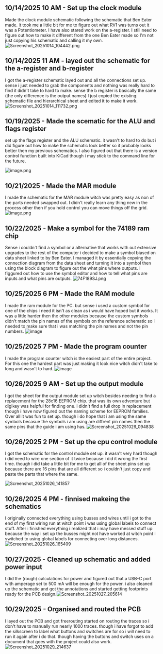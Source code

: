 <!--
  ===================    !!READ THIS NOTICE!!   ====================
  DO NOT edit this file manually. Your changes WILL BE OVERWRITTEN!
  This journal is auto generated and updated by Hack Club Blueprint.
  To edit this file, please edit your journal entries on Blueprint.
  ==================================================================
-->

## 10/14/2025 10 AM - Set up the clock module  

Made the clock module schematic following the schematic that Ben Eater made. It took me a little bit for me to figure out what RV1 was turns out it was a Potentiometer. I have also stared work on the a-register. I still need to figure out how to make it different from the one Ben Eater made so I'm not just copying his schematic and calling it my own. ![Screenshot_20251014_104442.png](https://blueprint.hackclub.com/user-attachments/blobs/proxy/eyJfcmFpbHMiOnsiZGF0YSI6MjIwMywicHVyIjoiYmxvYl9pZCJ9fQ==--0414950fb8ee1dacb4ae17ba9ccf1d42f8d0abc1/Screenshot_20251014_104442.png)  

## 10/14/2025 11 AM - layed out the schematic for the a-register and b-register  

I got the a-register schematic layed out and all the connections set up. sense i just needed to grab the components and nothing was really hard to find it didn't take to hard to make. sense the b register is basically the same (the only difference is the output names) I just copied the existing schematic file and hierarchical sheet and edited it to make it work.
![Screenshot_20251014_111732.png](https://blueprint.hackclub.com/user-attachments/blobs/proxy/eyJfcmFpbHMiOnsiZGF0YSI6MjIxMywicHVyIjoiYmxvYl9pZCJ9fQ==--503a58eb351ad3e66d941f6c948d3f7b6ec3daad/Screenshot_20251014_111732.png)  

## 10/19/2025 - Made the scematic for the ALU and flags register  

set up the flags register and the ALU schematic. it wasn't to hard to do but i did figure out how to make the schematic look better so it probably looks better then my previous schematics. I also figured out that there is a version control function built into KiCad though i may stick to the command line for the future.

![image.png](https://blueprint.hackclub.com/user-attachments/blobs/proxy/eyJfcmFpbHMiOnsiZGF0YSI6MzU0MCwicHVyIjoiYmxvYl9pZCJ9fQ==--edb4d5dab8a4c14b641bf7c07b2b16b2de5177f0/image.png)
  

## 10/21/2025 - Made the MAR module  

I made the schematic for the MAR module witch was pretty easy as non of the parts needed swapped out. I didn't really learn any thing new in the process other then if you hold control you can move things off the grid.
![image.png](https://blueprint.hackclub.com/user-attachments/blobs/proxy/eyJfcmFpbHMiOnsiZGF0YSI6NDI2MiwicHVyIjoiYmxvYl9pZCJ9fQ==--aeb01d592da6778ed581c8fa601a26a26e73ff8c/image.png)
  

## 10/22/2025 - Make a symbol for the 74189 ram chip  

Sense i couldn't find a symbol or a alternative that works with out extensive upgrades to the rest of the computer i decided to make a symbol biased on data sheet linked to by Ben Eater.
I managed it by essentially copying the connection diagram from the data sheet and turning it into a symbol then using the block diagram to figure out the what pins where outputs.
I figgured out how to use the symbol editor and how to tell what pins are inputs and what pins are outputs.
![74F189SJ.png](https://blueprint.hackclub.com/user-attachments/blobs/proxy/eyJfcmFpbHMiOnsiZGF0YSI6NDUwNCwicHVyIjoiYmxvYl9pZCJ9fQ==--89dc7ce9dd2e05fb48278ff53f9645d6629169de/74F189SJ.png)
  

## 10/25/2025 6 PM - Made the RAM module  

I made the ram module for the PC. but sense i used a custom symbol for one of the chips i need it isn't as clean as i would have hoped but it works.
It was a little harder then the other modules because the custom symbols didn't match the pin names of the symbols on the reference schematic so i needed to make sure that i was matching the pin names and not the pin numbers.
![image](https://blueprint.hackclub.com/user-attachments/blobs/proxy/eyJfcmFpbHMiOnsiZGF0YSI6NTU3OCwicHVyIjoiYmxvYl9pZCJ9fQ==--4c8a7bb9ea4240db2bd383e1365923daa1d4a5b4/image.png)
  

## 10/25/2025 7 PM - Made the program counter  

I made the program counter witch is the easiest part of the entire project.
For this one the hardest part was just making it look nice witch didn't take to long and wasn't to hard.
![image](https://blueprint.hackclub.com/user-attachments/blobs/proxy/eyJfcmFpbHMiOnsiZGF0YSI6NTU5MCwicHVyIjoiYmxvYl9pZCJ9fQ==--e1c7f8e157e568a6c55bc22d35b344b7e8bc2961/image.png)
  

## 10/26/2025 9 AM - Set up the output module  

I got the sheet for the output module set up witch besides needing to find a replacement for the 28c16 EEPROM chip. that was its own adventure but digikey was helpful for finding one. i didn't find a full drop in replacement though i have now figured out the naming scheme for EEPROM families.
Over all it was fun to set up. though i do hope that i am using the same symbols becasue the symbols i am using are diffrent pin names then the same pins that the guide i am using has.
![Screenshot_20251026_094838](https://blueprint.hackclub.com/user-attachments/blobs/proxy/eyJfcmFpbHMiOnsiZGF0YSI6NTcyNiwicHVyIjoiYmxvYl9pZCJ9fQ==--ae14a156a6b09cfb8b7e9824d63d31abab7683c3/Screenshot_20251026_094838.png)
  

## 10/26/2025 2 PM - Set up the cpu control module  

I got the schematic for the control module set up. it wasn't very hard though i did need to wire one section of it twice because i did it wrong the first time. though i did take a little bit for me to get all of the sheet pins set up because there are 16 pins that are all different so i couldn't just copy and paste the parts that where the same.

![Screenshot_20251026_141857](https://blueprint.hackclub.com/user-attachments/blobs/proxy/eyJfcmFpbHMiOnsiZGF0YSI6NTc3NCwicHVyIjoiYmxvYl9pZCJ9fQ==--2be6deb95108e0b35235c309998a77805527b797/Screenshot_20251026_141857.png)
  

## 10/26/2025 4 PM - finnised makeing the schematics  

I originally connected everything using busses and wires until i got to the end of my first wiring run at witch point i was using global labels to connect stuff. After i finished everything i realized that i may have messed stuff up because the way i set up the busses might not have worked at witch point i switched to using global labels for connecting over long distances.
![Screenshot_20251026_165409](https://blueprint.hackclub.com/user-attachments/blobs/proxy/eyJfcmFpbHMiOnsiZGF0YSI6NTgyMCwicHVyIjoiYmxvYl9pZCJ9fQ==--4bd96d94e1b8c2c169f6b67b09845199ded7aaa9/Screenshot_20251026_165409.png)  

## 10/27/2025 - Cleaned up schematic and added power input  

I did the (rough) calculations for power and figured out that a USB-C port with amperage set to 500 mA will be enough for the power. i also cleaned up the schematic and got the annotations and started getting footprints ready for the PCB design.![Screenshot_20251027_205614](https://blueprint.hackclub.com/user-attachments/blobs/proxy/eyJfcmFpbHMiOnsiZGF0YSI6NjEwMiwicHVyIjoiYmxvYl9pZCJ9fQ==--23b4cb1bba18f4c2535f5c72a6ab516c2e4cc7fd/Screenshot_20251027_205614.png)
  

## 10/29/2025 - Organised and routed the PCB  

I layed out the PCB and got freerouting started on routing the traces so i don't have to manually run nearly 1000 traces. though i have forgot to add the silkscreen to label what buttons and switches are for so i will need to run it again after i do that. though having the buttons and switch uses on a document that goes with the project could also work.
![Screenshot_20251029_214637](https://blueprint.hackclub.com/user-attachments/blobs/proxy/eyJfcmFpbHMiOnsiZGF0YSI6NjU5NiwicHVyIjoiYmxvYl9pZCJ9fQ==--188d15f6137761201e3e793af510f96dc11136d8/Screenshot_20251029_214637.png)
  

